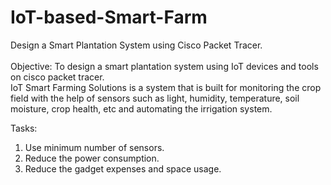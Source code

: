 # IoT-based-Smart-Farm

Design a Smart Plantation System using Cisco Packet Tracer. <br><br>
Objective: To design a smart plantation system using IoT devices and tools on cisco packet tracer. <br>
IoT Smart Farming Solutions is a system that is built for monitoring the crop field with the help of sensors such as light, humidity, temperature, soil moisture, crop health, etc and automating the irrigation system.

Tasks:
1. Use minimum number of sensors.
2. Reduce the power consumption.
3. Reduce the gadget expenses and space usage.
